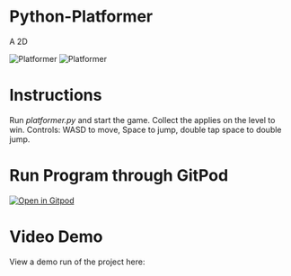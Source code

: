 # Python-Platformer

A 2D

![Platformer](https://i.imgur.com/xtQls8K.png) ![Platformer](https://i.imgur.com/ii58B7z.png)

# Instructions
Run *platformer.py* and start the game. Collect the applies on the level to win.
Controls: WASD to move, Space to jump, double tap space to double jump. 

# Run Program through GitPod

[![Open in Gitpod](https://gitpod.io/button/open-in-gitpod.svg)](https://gitpod.io/#https://github.com/connorpaps/PyGame-Platformer)


# Video Demo

View a demo run of the project here: 
